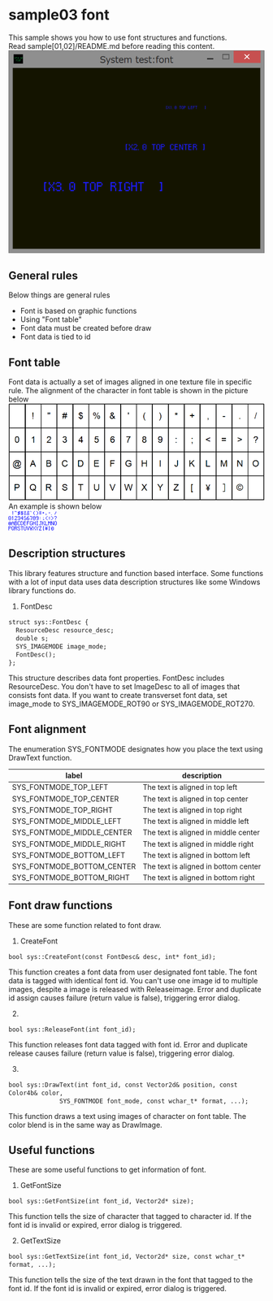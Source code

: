 ﻿sample03 font
====
This sample shows you how to use font structures and functions.<br>
Read sample[01,02]/README.md before reading this content.<br>
<img src="doc/screen_shot.png" width="656" title="screen_shot"><br>

General rules
----
Below things are general rules

 * Font is based on graphic functions
 * Using "Font table"
 * Font data must be created before draw
 * Font data is tied to id

Font table
----
Font data is actually a set of images aligned in one texture file in specific rule. The alignment of the character in font table is shown in the picture below<br>
<img src="doc/allignment.png" width="656" title="table"><br>
An example is shown below<br>
<img src="font.png" width="96" title="example"><br>

Description structures
----
This library features structure and function based interface. Some functions with a lot of input data uses data description structures like some Windows library functions do.

1. FontDesc
```
struct sys::FontDesc {
  ResourceDesc resource_desc;
  double s;
  SYS_IMAGEMODE image_mode;
  FontDesc();
};
```
This structure describes data font properties. FontDesc includes ResourceDesc. You don't have to set ImageDesc to all of images that consists font data. If you want to create transverset font data, set image_mode to SYS_IMAGEMODE_ROT90 or SYS_IMAGEMODE_ROT270.

Font alignment
----
The enumeration SYS_FONTMODE designates how you place the text using DrawText function.

|label|description|
|---|---|
|SYS_FONTMODE_TOP_LEFT|The text is aligned in top left|
|SYS_FONTMODE_TOP_CENTER|The text is aligned in top center|
|SYS_FONTMODE_TOP_RIGHT|The text is aligned in top right|
|SYS_FONTMODE_MIDDLE_LEFT|The text is aligned in middle left|
|SYS_FONTMODE_MIDDLE_CENTER|The text is aligned in middle center|
|SYS_FONTMODE_MIDDLE_RIGHT|The text is aligned in middle right|
|SYS_FONTMODE_BOTTOM_LEFT|The text is aligned in bottom left|
|SYS_FONTMODE_BOTTOM_CENTER|The text is aligned in bottom center|
|SYS_FONTMODE_BOTTOM_RIGHT|The text is aligned in bottom right|

Font draw functions
----
These are some function related to font draw.

1. CreateFont
```
bool sys::CreateFont(const FontDesc& desc, int* font_id);
```
This function creates a font data from user designated font table.
The font data is tagged with identical font id. You can't use one image id to multiple images, despite a image is released with Releaseimage. Error and duplicate id assign causes failure (return value is false), triggering error dialog.

2.
```
bool sys::ReleaseFont(int font_id);
```
This function releases font data tagged with font id. Error and duplicate release causes failure (return value is false), triggering error dialog.

3.
```
bool sys::DrawText(int font_id, const Vector2d& position, const Color4b& color,
              SYS_FONTMODE font_mode, const wchar_t* format, ...);
```
This function draws a text using images of character on font table. The color blend is in the same way as DrawImage.

Useful functions
----
These are some useful functions to get information of font.

1. GetFontSize
```
bool sys::GetFontSize(int font_id, Vector2d* size);
```
This function tells the size of character that tagged to character id. If the font id is invalid or expired, error dialog is triggered.

2. GetTextSize
```
bool sys::GetTextSize(int font_id, Vector2d* size, const wchar_t* format, ...);
```
This function tells the size of the text drawn in the font that tagged to the font id. If the font id is invalid or expired, error dialog is triggered.
